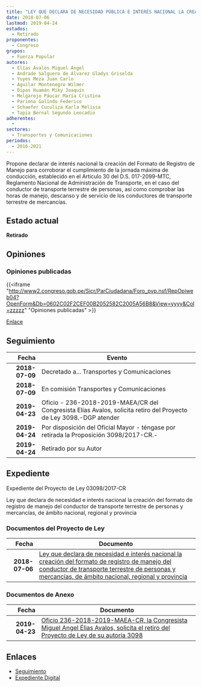 ```yaml
---
title: "LEY QUE DECLARA DE NECESIDAD PÚBLICA E INTERÉS NACIONAL LA CREACIÓN DEL FORMATO DE REGISTRO DE MANEJO DEL CONDUCTOR DE TRANSPORTE TERRESTRE DE PERSONAS Y MERCANCÍAS DE ÁMBITO NACIONAL, REGIONAL Y PROVINCIAL"
date: 2018-07-06
lastmod: 2019-04-24
estados: 
  - Retirado
proponentes: 
  - Congreso
grupos: 
  - Fuerza Popular
autores: 
  - Elías Ávalos Miguel Ángel
  - Andrade Salguero de Álvarez Gladys Griselda
  - Yuyes Meza Juan Carlo
  - Aguilar Montenegro Wilmer
  - Dipas Huamán Miky Joaquín
  - Melgarejo Páucar María Cristina
  - Pariona Galindo Federico
  - Schaefer Cuculiza Karla Melissa
  - Tapia Bernal Segundo Leocadio
adherentes: 
  - 
sectores: 
  - Transportes y Comunicaciones
periodos: 
  - 2016-2021
---
```


Propone declarar de interés nacional la creación del Formato de Registro de Manejo para corroborar el cumplimiento de la jornada máxima de conducción, establecido en el Artículo 30 del D.S. 017-2099-MTC, Reglamento Nacional de Administración de Transporte, en el caso del conductor de transporte terrestre de personas, así como comprobar las horas de manejo, descanso y de servicio de los conductores de transporte terrestre de mercancías.


## Estado actual

**Retirado**

## Opiniones

### Opiniones publicadas

{{<iframe "http://www2.congreso.gob.pe/Sicr/ParCiudadana/Foro_pvp.nsf/RepOpiweb04?OpenForm&Db=0602C02F2CEF00B2052582C2005A56B8&View=yyyy&Col=zzzzz" "Opiniones publicadas" >}}

[Enlace](http://www2.congreso.gob.pe/Sicr/ParCiudadana/Foro_pvp.nsf/RepOpiweb04?OpenForm&Db=0602C02F2CEF00B2052582C2005A56B8&View=yyyy&Col=zzzzz)

## Seguimiento

| Fecha | Evento |
|------:|--------|
| **2018-07-09** | Decretado a... Transportes y Comunicaciones|
| **2018-07-09** | En comisión Transportes y Comunicaciones|
| **2019-04-23** | Oficio - 236-2018-2019-MAEA/CR del Congresista Elías Avalos, solicita retiro del Proyecto de Ley 3098.-DGP atender|
| **2019-04-24** | Por disposición del Oficial Mayor - téngase por retirada la Proposición 3098/2017-CR.-|
| **2019-04-24** | Retirado por su Autor|


## Expediente

Expediente del Proyecto de Ley 03098/2017-CR

Ley que declara de necesidad e interés nacional la creación del formato de registro de manejo del conductor de transporte terrestre de personas y mercancías, de ámbito nacional, regional y provincia


### Documentos del Proyecto de Ley

| Fecha | Documento |
|------:|--------|
| **2018-07-06** | [Ley que declara de necesidad e interés nacional la creación del formato de registro de manejo del conductor de transporte terrestre de personas y mercancías, de ámbito nacional, regional y provincia](http://www.leyes.congreso.gob.pe/Documentos/2016_2021/Proyectos_de_Ley_y_de_Resoluciones_Legislativas/PL0309820180706..pdf) |

### Documentos de Anexo

| Fecha | Documento |
|------:|--------|
| **2019-04-23** | [Oficio 236-2018-2019-MAEA-CR, la Congresista Miguel Angel Élias Avalos, solicita el retiro del Proyecto de Ley de su autoría 3098](http://www.leyes.congreso.gob.pe/Documentos/2016_2021/Retiro_de_Proyecto/OFICIO-236-2018-2019-MAEA-CR.pdf) |

## Enlaces 

- [Seguimiento](http://www2.congreso.gob.pe/Sicr/TraDocEstProc/CLProLey2016.nsf/f7fff46988ca05b1052578e100829cc7/407db13131176b84052582c200727e90?OpenDocument)
- [Expediente Digital](http://www2.congreso.gob.pe/Sicr/TraDocEstProc/CLProLey2016.nsf/f7fff46988ca05b1052578e100829cc7/407db13131176b84052582c200727e90?OpenDocument&Click=05257FB7005EB655.eb71d0cf91d8294e05256cdf006b5706/$Body/0.1C6C)
